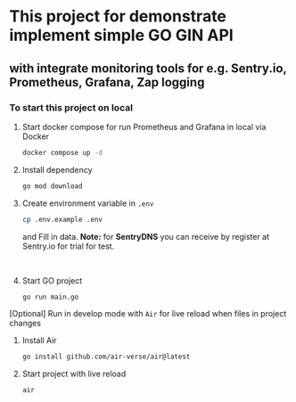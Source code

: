 # This project for demonstrate implement simple GO GIN API
## with integrate monitoring tools for e.g. Sentry.io, Prometheus, Grafana, Zap logging

### To start this project on local

1. Start docker compose for run Prometheus and Grafana in local via Docker
    ```bash
    docker compose up -d
    ```

2. Install dependency 
    ```bash
    go mod download
    ```

3. Create environment variable in ```.env``` 
    ```bash
    cp .env.example .env
    ```
    and Fill in data.
    <b>Note:</b> for <b>SentryDNS</b> you can receive by register at Sentry.io for trial for test.
<br/>


4. Start GO project
    ```bash
    go run main.go
    ```

[Optional] Run in develop mode with ```Air``` for live reload when files in project changes
1. Install Air
    ```bash 
    go install github.com/air-verse/air@latest
    ```

2. Start project with live reload
    ```bash
    air
    ```
